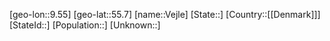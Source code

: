 ﻿---
location: [55.7,9.55]
type: City
tags:
- geo/City


SpocWebEntityId: 35233
isDeleted: false
confidential: public

---
[geo-lon::9.55]
[geo-lat::55.7]
[name::Vejle]
[State::]
[Country::[[Denmark]]]
[StateId::]
[Population::]
[Unknown::]


